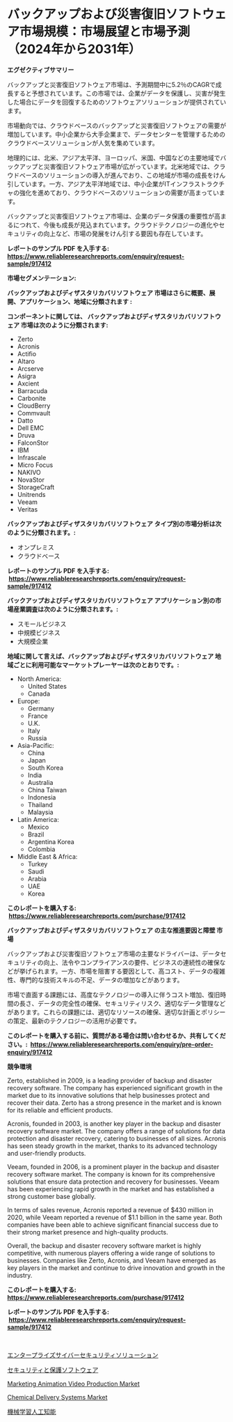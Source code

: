 <p><h1>バックアップおよび災害復旧ソフトウェア市場規模：市場展望と市場予測（2024年から2031年）</h1></p><p><strong>エグゼクティブサマリー</strong></p>
<p><p>バックアップと災害復旧ソフトウェア市場は、予測期間中に5.2％のCAGRで成長すると予想されています。この市場では、企業がデータを保護し、災害が発生した場合にデータを回復するためのソフトウェアソリューションが提供されています。</p><p>市場動向では、クラウドベースのバックアップと災害復旧ソフトウェアの需要が増加しています。中小企業から大手企業まで、データセンターを管理するためのクラウドベースソリューションが人気を集めています。</p><p>地理的には、北米、アジア太平洋、ヨーロッパ、米国、中国などの主要地域でバックアップと災害復旧ソフトウェア市場が広がっています。北米地域では、クラウドベースのソリューションの導入が進んでおり、この地域が市場の成長をけん引しています。一方、アジア太平洋地域では、中小企業がITインフラストラクチャの強化を進めており、クラウドベースのソリューションの需要が高まっています。</p><p>バックアップと災害復旧ソフトウェア市場は、企業のデータ保護の重要性が高まるにつれて、今後も成長が見込まれています。クラウドテクノロジーの進化やセキュリティの向上など、市場の発展をけん引する要因も存在しています。</p></p>
<p><strong>レポートのサンプル PDF を入手する: <a href="https://www.reliableresearchreports.com/enquiry/request-sample/917412">https://www.reliableresearchreports.com/enquiry/request-sample/917412</a></strong></p>
<p><strong>市場セグメンテーション:</strong></p>
<p><strong> バックアップおよびディザスタリカバリソフトウェア 市場はさらに概要、展開、アプリケーション、地域に分類されます :</strong></p>
<p><strong>コンポーネントに関しては、 バックアップおよびディザスタリカバリソフトウェア 市場は次のように分類されます: &nbsp;</strong></p>
<p><ul><li>Zerto</li><li>Acronis</li><li>Actifio</li><li>Altaro</li><li>Arcserve</li><li>Asigra</li><li>Axcient</li><li>Barracuda</li><li>Carbonite</li><li>CloudBerry</li><li>Commvault</li><li>Datto</li><li>Dell EMC</li><li>Druva</li><li>FalconStor</li><li>IBM</li><li>Infrascale</li><li>Micro Focus</li><li>NAKIVO</li><li>NovaStor</li><li>StorageCraft</li><li>Unitrends</li><li>Veeam</li><li>Veritas</li></ul></p>
<p><strong> バックアップおよびディザスタリカバリソフトウェア タイプ別の市場分析は次のように分類されます。:</strong></p>
<p><ul><li>オンプレミス</li><li>クラウドベース</li></ul></p>
<p><strong>レポートのサンプル PDF を入手する: &nbsp;<a href="https://www.reliableresearchreports.com/enquiry/request-sample/917412">https://www.reliableresearchreports.com/enquiry/request-sample/917412</a></strong></p>
<p><strong> バックアップおよびディザスタリカバリソフトウェア アプリケーション別の市場産業調査は次のように分類されます。:</strong></p>
<p><ul><li>スモールビジネス</li><li>中規模ビジネス</li><li>大規模企業</li></ul></p>
<p><strong>地域に関して言えば、バックアップおよびディザスタリカバリソフトウェア 地域ごとに利用可能なマーケットプレーヤーは次のとおりです。:</strong></p>
<p><ul>
    <li>
        North America:
        <ul>
            <li>United States</li>
            <li>Canada</li>
        </ul>
    </li>
    <li>
        Europe:
        <ul>
            <li>Germany</li>
            <li>France</li>
            <li>U.K.</li>
            <li>Italy</li>
            <li>Russia</li>
        </ul>
    </li>
    <li>
        Asia-Pacific:
        <ul>
            <li>China</li>
            <li>Japan</li>
            <li>South Korea</li>
            <li>India</li>
            <li>Australia</li>
            <li>China Taiwan</li>
            <li>Indonesia</li>
            <li>Thailand</li>
            <li>Malaysia</li>
        </ul>
    </li>
    <li>
        Latin America:
        <ul>
            <li>Mexico</li>
            <li>Brazil</li>
            <li>Argentina Korea</li>
            <li>Colombia</li>
        </ul>
    </li>
    <li>
        Middle East & Africa:
        <ul>
            <li>Turkey</li>
            <li>Saudi</li>
            <li>Arabia</li>
            <li>UAE</li>
            <li>Korea</li>
        </ul>
    </li>
    </ul></p>
<p><strong>このレポートを購入する: &nbsp;<a href="https://www.reliableresearchreports.com/purchase/917412">https://www.reliableresearchreports.com/purchase/917412</a></strong></p>
<p><strong>バックアップおよびディザスタリカバリソフトウェア の主な推進要因と障壁 市場</strong></p>
<p><p>バックアップおよび災害復旧ソフトウェア市場の主要なドライバーは、データセキュリティの向上、法令やコンプライアンスの要件、ビジネスの連続性の確保などが挙げられます。一方、市場を阻害する要因として、高コスト、データの複雑性、専門的な技術スキルの不足、データの増加などがあります。</p><p>市場で直面する課題には、高度なテクノロジーの導入に伴うコスト増加、復旧時間の長さ、データの完全性の確保、セキュリティリスク、適切なデータ管理などがあります。これらの課題には、適切なリソースの確保、適切な計画とポリシーの策定、最新のテクノロジーの活用が必要です。</p></p>
<p><strong>このレポートを購入する前に、質問がある場合は問い合わせるか、共有してください。:&nbsp; <a href="https://www.reliableresearchreports.com/enquiry/pre-order-enquiry/917412">https://www.reliableresearchreports.com/enquiry/pre-order-enquiry/917412</a></strong></p>
<p><strong>競争環境</strong></p>
<p><p>Zerto, established in 2009, is a leading provider of backup and disaster recovery software. The company has experienced significant growth in the market due to its innovative solutions that help businesses protect and recover their data. Zerto has a strong presence in the market and is known for its reliable and efficient products.</p><p>Acronis, founded in 2003, is another key player in the backup and disaster recovery software market. The company offers a range of solutions for data protection and disaster recovery, catering to businesses of all sizes. Acronis has seen steady growth in the market, thanks to its advanced technology and user-friendly products.</p><p>Veeam, founded in 2006, is a prominent player in the backup and disaster recovery software market. The company is known for its comprehensive solutions that ensure data protection and recovery for businesses. Veeam has been experiencing rapid growth in the market and has established a strong customer base globally.</p><p>In terms of sales revenue, Acronis reported a revenue of $430 million in 2020, while Veeam reported a revenue of $1.1 billion in the same year. Both companies have been able to achieve significant financial success due to their strong market presence and high-quality products.</p><p>Overall, the backup and disaster recovery software market is highly competitive, with numerous players offering a wide range of solutions to businesses. Companies like Zerto, Acronis, and Veeam have emerged as key players in the market and continue to drive innovation and growth in the industry.</p></p>
<p><strong>このレポートを購入する: &nbsp; <a href="https://www.reliableresearchreports.com/purchase/917412">https://www.reliableresearchreports.com/purchase/917412</a></strong></p>
<p><strong>レポートのサンプル PDF を入手する: &nbsp;<a href="https://www.reliableresearchreports.com/enquiry/request-sample/917412">https://www.reliableresearchreports.com/enquiry/request-sample/917412</a></strong><strong></strong></p>
<p>&nbsp;</p>
<p><p><a href="https://github.com/cbigkbh02719/Market-Research-Report-List-1/blob/main/9218940183340.md">エンタープライズサイバーセキュリティソリューション</a></p><p><a href="https://github.com/mreklxf44233/Market-Research-Report-List-1/blob/main/4610524183341.md">セキュリティと保護ソフトウェア</a></p><p><a href="https://github.com/bmorecock/Market-Research-Report-List-2/blob/main/marketing-animation-video-production-market.md">Marketing Animation Video Production Market</a></p><p><a href="https://github.com/Krish2023na/Market-Research-Report-List-3/blob/main/chemical-delivery-systems-market.md">Chemical Delivery Systems Market</a></p><p><a href="https://github.com/cbigkbh02719/Market-Research-Report-List-1/blob/main/9265802183342.md">機械学習人工知能</a></p></p>